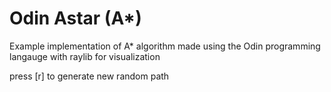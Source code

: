 # Odin Astar (A*)

Example implementation of A* algorithm made using the Odin programming langauge with raylib for visualization

press [r] to generate new random path
